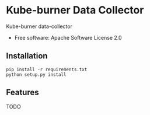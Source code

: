 # Kube-burner Data Collector

Kube-burner data-collector

-  Free software: Apache Software License 2.0

## Installation

```shell
pip install -r requirements.txt
python setup.py install
```

## Features

TODO
